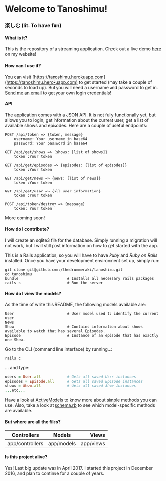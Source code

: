 # Welcome to Tanoshimu!
### 楽しむ (lit. To have fun)

#### What is it?
This is the repository of a streaming application. Check out a live demo 
[here](https://akinyele.herokuapp.com/#tanoshimu) on my website!

#### How can I use it?
You can visit [https://tanoshimu.herokuapp.com](https://tanoshimu.herokuapp.com)
to get started (may take a couple of seconds to load up). But you will need a
username and password to get in. [Send me an email](mailto:akinyele.akintola.febrissy@gmail)
to get your own login credentials!

#### API
The application comes with a JSON API. It is not fully functionally yet, but allows
you to login, get information about the current user, get a list of available shows
and episodes. Here are a couple of useful endpoints:
```
POST /api/token => {token, message}
	username: Your username in base64
	password: Your password in base64

GET /api/get/shows => {shows: [list of shows]}
	token :Your token

GET /api/get/episodes => {episodes: [list of episodes]}
	token :Your token

GET /api/get/news => {news: [list of news]}
	token :Your token

GET /api/get/user => {all user information}
	token :Your token

POST /api/token/destroy => {message}
	token: Your token
```
More coming soon!

#### How do I contribute?
I will create an sqlite3 file for the database. Simply running a migration will
not work, but I will still post information on how to get started with the app.

This is a Rails application, so you will have to have *Ruby* and *Ruby on Rails* installed.
Once you have your development environment set up, simply run:
```
git clone git@github.com:/thedrummeraki/tanoshimu.git
cd tanoshimu
bundle						# Installs all necessary rails packages
rails s						# Run the server
```

#### How do I view the models?
As the time of write this README, the following models available are:
```
User 						# User model used to identify the current user
News 		
Show 						# Contains information about shows available to watch that has several Episodes.
Episode						# Instance of an episode that has exactly one Show.

```
Go to the CLI (command line interface) by running...:
```
rails c
```
... and type:
```ruby
users = User.all 			# Gets all saved User instances
episodes = Episode.all  	# Gets all saved Episode instances
shows = Show.all 			# Gets all saved Show instances
...etc...
```

Have a look at [ActiveModels](http://guides.rubyonrails.org/active_model_basics.html) to
know more about simple methods you can use. Also, take a look at [schema.rb](db/schema.rb) to
see which model-specific methods are available.

#### But where are all the files?
| Controllers      | Models     | Views     |
| ---------------- |:----------:| ---------:|
| app/controllers  | app/models | app/views |


#### Is this project alive?
Yes! Last big update was in April 2017. I started this project in
December 2016, and plan to continue for a couple of years.

